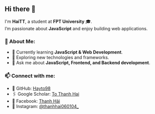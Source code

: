 ## Hi there 👋  

I'm **HaiTT**, a student at **FPT University** 🎓.  
I’m passionate about **JavaScript** and enjoy building web applications.  

### 🚀 About Me:  
- 🌱 Currently learning **JavaScript & Web Development**.  
- 🔭 Exploring new technologies and frameworks.  
- 💬 Ask me about **JavaScript, Frontend, and Backend development**.  

### 📫 Connect with me:  
- 🔗 GitHub: [Hayto98](https://github.com/Hayto98)
- 🖇️ Google Scholar: [To Thanh Hai](https://scholar.google.com/citations?user=lAAr59QAAAAJ&hl=en)
- 📘 Facebook: [Thanh Hải](https://www.facebook.com/thanh.hai.81426/)  
- 📸 Instagram: [@thanhhai060104_](https://www.instagram.com/thanhhai060104_/)


 
